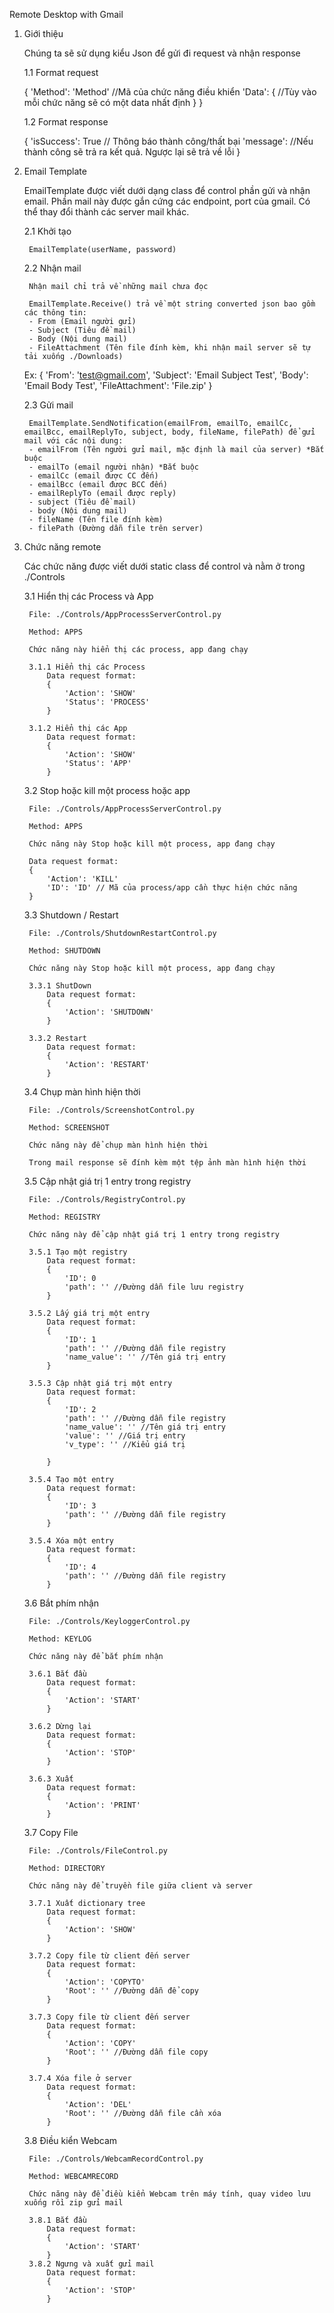 Remote Desktop with Gmail

1. Giới thiệu

    Chúng ta sẽ sử dụng kiểu Json để gửi đi request và nhận response

    1.1 Format request

    {
        'Method': 'Method' //Mã của chức năng điều khiển
        'Data': { 
            //Tùy vào mỗi chức năng sẽ có một data nhất định
        }
    }

    1.2 Format response

    {
        'isSuccess': True // Thông báo thành công/thất bại
        'message': //Nếu thành công sẽ trả ra kết quả. Ngược lại sẽ trả về lỗi
    }

2. Email Template

    EmailTemplate được viết dưới dạng class để control phần gửi và nhận email. Phần mail này được gắn cứng các endpoint, port của gmail. Có thể thay đổi thành các server mail khác.
    
    2.1 Khởi tạo

        EmailTemplate(userName, password)
        
    2.2 Nhận mail 

        Nhận mail chỉ trả về những mail chưa đọc

        EmailTemplate.Receive() trả về một string converted json bao gồm các thông tin:
        - From (Email người gửi)
        - Subject (Tiêu đề mail)
        - Body (Nội dung mail)
        - FileAttachment (Tên file đính kèm, khi nhận mail server sẽ tự tải xuống ./Downloads)

    Ex: {
        'From': 'test@gmail.com',
        'Subject': 'Email Subject Test',
        'Body': 'Email Body Test',
        'FileAttachment': 'File.zip'
    }
    
    2.3 Gửi mail

        EmailTemplate.SendNotification(emailFrom, emailTo, emailCc, emailBcc, emailReplyTo, subject, body, fileName, filePath) để gửi mail với các nội dung:
        - emailFrom (Tên người gửi mail, mặc định là mail của server) *Bắt buộc
        - emailTo (email người nhận) *Bắt buộc
        - emailCc (email được CC đến)
        - emailBcc (email được BCC đến)
        - emailReplyTo (email được reply)
        - subject (Tiêu đề mail)
        - body (Nội dung mail)
        - fileName (Tên file đính kèm)
        - filePath (Đường dẫn file trên server)
        
3. Chức năng remote

    Các chức năng được viết dưới static class để control và nằm ở trong ./Controls
    
    3.1 Hiển thị các Process và App

        File: ./Controls/AppProcessServerControl.py

        Method: APPS

        Chức năng này hiển thị các process, app đang chạy

        3.1.1 Hiển thị các Process
            Data request format:
            {
                'Action': 'SHOW'
                'Status': 'PROCESS'
            }

        3.1.2 Hiển thị các App
            Data request format:
            {
                'Action': 'SHOW'
                'Status': 'APP' 
            }

    3.2 Stop hoặc kill một process hoặc app

        File: ./Controls/AppProcessServerControl.py

        Method: APPS

        Chức năng này Stop hoặc kill một process, app đang chạy

        Data request format:
        {
            'Action': 'KILL'
            'ID': 'ID' // Mã của process/app cần thực hiện chức năng
        }

    3.3 Shutdown / Restart

        File: ./Controls/ShutdownRestartControl.py

        Method: SHUTDOWN

        Chức năng này Stop hoặc kill một process, app đang chạy

        3.3.1 ShutDown
            Data request format:
            {
                'Action': 'SHUTDOWN'
            }

        3.3.2 Restart
            Data request format:
            {
                'Action': 'RESTART'
            }
    3.4 Chụp màn hình hiện thời

        File: ./Controls/ScreenshotControl.py

        Method: SCREENSHOT

        Chức năng này để chụp màn hình hiện thời

        Trong mail response sẽ đính kèm một tệp ảnh màn hình hiện thời

    3.5 Cập nhật giá trị 1 entry trong registry

        File: ./Controls/RegistryControl.py

        Method: REGISTRY

        Chức năng này để cập nhật giá trị 1 entry trong registry

        3.5.1 Tạo một registry
            Data request format:
            {
                'ID': 0
                'path': '' //Đường dẫn file lưu registry
            }

        3.5.2 Lấy giá trị một entry
            Data request format:
            {
                'ID': 1
                'path': '' //Đường dẫn file registry
                'name_value': '' //Tên giá trị entry
            }

        3.5.3 Cập nhật giá trị một entry
            Data request format:
            {
                'ID': 2
                'path': '' //Đường dẫn file registry
                'name_value': '' //Tên giá trị entry
                'value': '' //Giá trị entry
                'v_type': '' //Kiểu giá trị 
                
            }

        3.5.4 Tạo một entry
            Data request format:
            {
                'ID': 3
                'path': '' //Đường dẫn file registry
            }

        3.5.4 Xóa một entry
            Data request format:
            {
                'ID': 4
                'path': '' //Đường dẫn file registry
            }

    3.6 Bắt phím nhận

        File: ./Controls/KeyloggerControl.py

        Method: KEYLOG

        Chức năng này để bắt phím nhận

        3.6.1 Bắt đầu
            Data request format:
            {
                'Action': 'START'
            }

        3.6.2 Dừng lại
            Data request format:
            {
                'Action': 'STOP'
            }

        3.6.3 Xuất
            Data request format:
            {
                'Action': 'PRINT'
            }

    3.7 Copy File

        File: ./Controls/FileControl.py

        Method: DIRECTORY

        Chức năng này để truyền file giữa client và server

        3.7.1 Xuất dictionary tree
            Data request format:
            {
                'Action': 'SHOW'
            }
            
        3.7.2 Copy file từ client đến server
            Data request format:
            {
                'Action': 'COPYTO'
                'Root': '' //Đường dẫn để copy
            }
        
        3.7.3 Copy file từ client đến server
            Data request format:
            {
                'Action': 'COPY'
                'Root': '' //Đường dẫn file copy
            }
        
        3.7.4 Xóa file ở server
            Data request format:
            {
                'Action': 'DEL'
                'Root': '' //Đường dẫn file cần xóa
            }

    3.8 Điều kiển Webcam

        File: ./Controls/WebcamRecordControl.py

        Method: WEBCAMRECORD

        Chức năng này để điều kiển Webcam trên máy tính, quay video lưu xuống rồi zip gửi mail

        3.8.1 Bắt đầu
            Data request format:
            {
                'Action': 'START'
            }
        3.8.2 Ngưng và xuất gửi mail
            Data request format:
            {
                'Action': 'STOP'
            }

            


